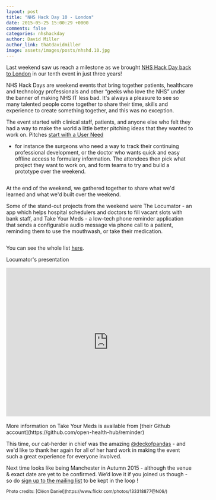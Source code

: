 ```yaml
---
layout: post
title: "NHS Hack Day 10 - London"
date: 2015-05-25 15:00:29 +0000
comments: false
categories: nhshackday
author: David Miller
author_link: thatdavidmiller
image: assets/images/posts/nhshd.10.jpg
---
```


Last weekend saw us reach a milestone as we brought
[NHS Hack Day back to London](http://nhshackday.com/) in our tenth event in just three years!

NHS Hack Days are weekend events that bring together patients, healthcare and technology
professionals and other “geeks who love the NHS” under the banner of making NHS IT less bad.
It's always a pleasure to see so many talented people come together to share their time, skills
and experience to create something together, and this was no exception.

The event started with clinical staff, patients, and anyone else who felt they had a way to
make the world a little better pitching ideas that they wanted to work on. Pitches
[start with a User Need](https://www.gov.uk/service-manual/user-centred-design/user-needs.html)
- for instance the surgeons who need a way to track their continuing professional development,
or the doctor who wants quick and easy offline access to formulary information. The attendees
then pick what project they want to work on, and form teams to try and build a prototype over
the weekend.

<div class="post-thumb">
  <img class="img-responsive" src="http://openhealthcare.org.uk/assets/images/posts/nhshd.10.circle.jpg" alt="" />
</div><!--//post-thumb-->

At the end of the weekend, we gathered together to share what we'd learned and what we'd built
over the weekend.

Some of the stand-out projects from the weekend were The Locumator - an app which helps hospital schedulers and doctors to fill vacant slots with bank staff, and Take Your Meds - a low-tech phone reminder application that sends a configurable audio message via phone call to a patient, reminding them to use the mouthwash, or take their medication.

<div class="post-thumb">
  <img class="img-responsive" src="http://openhealthcare.org.uk/assets/images/posts/nhshd.10.chats.jpg" alt="" />
</div><!--//post-thumb-->


You can see the whole list [here](https://docs.google.com/spreadsheets/d/1-jB5dVPcakZF9HhjXHvqjRtE-vvlkV9NdZ2Qn9II1mc/edit#gid=0).


Locumator's presentation
<iframe id="iframe_container" frameborder="0" webkitallowfullscreen="" mozallowfullscreen="" allowfullscreen="" width="550" height="400" src="https://prezi.com/embed/2hqtpz0eedmg/?bgcolor=ffffff&amp;lock_to_path=0&amp;autoplay=0&amp;autohide_ctrls=0&amp;PARENT_REQUEST_ID=6c9d97d7f3b4b9e3#"></iframe>
<br /><br />
More information on Take Your Meds is available from
[their Github account](https://github.com/open-health-hub/reminder)

This time, our cat-herder in chief was the amazing [@deckofpandas](http://twitter.com/deckofpandas) - and we'd like to thank her again for all of her hard work in making the event such a great
experience for everyone involved.

Next time looks like being Manchester in Autumn 2015 - although the venue & exact date are
yet to be confirmed. We’d love it if you joined us though - so do
[sign up to the mailing list](http://nhshackday.com/) to be kept in the loop !

<small>
Photo credits: [Cléon Daniel](https://www.flickr.com/photos/133318877@N06/)
</small>
